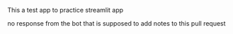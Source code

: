 This a test app to practice streamlit app 



no response from the bot that is supposed to add notes to this pull request